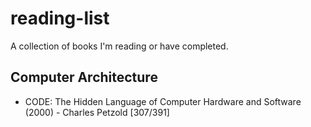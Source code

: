 # reading-list
A collection of books I'm reading or have completed.
## Computer Architecture
- CODE: The Hidden Language of Computer Hardware and Software (2000) - Charles Petzold [307/391]
